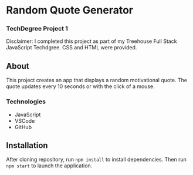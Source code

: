 # Random Quote Generator
### TechDegree Project 1  
Disclaimer: I completed this project as part of my Treehouse Full Stack JavaScript Techdgree. CSS and HTML were provided.

## About
This project creates an app that displays a random motivational quote.  The quote updates every 10 seconds or with the click of a mouse. 

### Technologies
* JavaScript
* VSCode
* GitHub

## Installation
After cloning repository, run `npm install` to install dependencies.  Then run `npm start` to launch the application.
